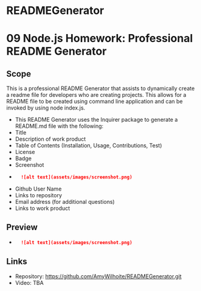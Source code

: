 # READMEGenerator
# 09 Node.js Homework: Professional README Generator

## Scope
This is a professional README Generator that assists to dynamically create a readme file for developers who are creating projects.
This allows for a README file to be created using command line application and can be invoked by using node index.js.

* This README Generator uses the Inquirer package to generate a README.md file with the following:
* Title
* Description of work product
* Table of Contents (Installation, Usage, Contributions, Test)
* License
* Badge
* Screenshot 
* ```md
    ![alt text](assets/images/screenshot.png)
   ```
* Github User Name
* Links to repository
* Email address (for additional questions)
* Links to work product


## Preview
* ```md
    ![alt text](assets/images/screenshot.png)
   ```
## Links
* Repository: https://github.com/AmyWilhoite/READMEGenerator.git
* Video: TBA

